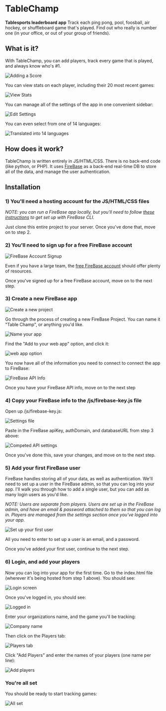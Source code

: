 # TableChamp

**Tablesports leaderboard app**
Track each ping pong, pool, foosball, air hockey, or shuffleboard game that's played. Find out who really is number one (in your office, or out of your group of friends).

## What is it?

With TableChamp, you can add players, track every game that is played, and always know who's #1.

![Adding a Score](https://d2ppvlu71ri8gs.cloudfront.net/items/362g0X1J3h213U3S4146/Screen%20Recording%202017-04-22%20at%2006.14%20AM.gif)

You can view stats on each player, including their 20 most recent games:

![View Stats](https://d2ppvlu71ri8gs.cloudfront.net/items/3k3X3N2v0A250h1a2c2p/Screen%20Recording%202017-04-22%20at%2006.15%20AM.gif)

You can manage all of the settings of the app in one convenient sidebar:

![Edit Settings](https://d2ppvlu71ri8gs.cloudfront.net/items/0e0N2B2y3G0h0G3a2p0Q/Screen%20Recording%202017-04-22%20at%2006.17%20AM.gif)

You can even select from one of 14 languages:

![Translated into 14 languages](https://d2ppvlu71ri8gs.cloudfront.net/items/2X1x3s0g3G1W3S0N1R2d/Screen%20Recording%202017-04-22%20at%2006.18%20AM.gif)

## How does it work?

TableChamp is written entirely in JS/HTML/CSS. There is no back-end code (like python, or PHP). It uses [FireBase](https://firebase.google.com/) as a back-end real-time DB to store all of the data, and manage the user authentication.

## Installation

### 1) You'll need a hosting account for the JS/HTML/CSS files

*NOTE: you can run a FireBase app locally, but you'll need to follow [these instructions](https://firebase.google.com/docs/cli/) to get set up with FireBase CLI.*

Just clone this entire project to your server. Once you've done that, move on to step 2.

### 2) You'll need to sign up for a free FireBase account

![FireBase Account Signup](https://d2ppvlu71ri8gs.cloudfront.net/items/3E3q1u2U3y1r2t0O1C0b/onboarding-step-1.png)

Even if you have a large team, the [free FireBase account](https://firebase.google.com/pricing/) should offer plenty of resources. 

Once you've signed up for a free FireBase account, move on to the next step.

### 3) Create a new FireBase app

![Create a new project](https://d2ppvlu71ri8gs.cloudfront.net/items/0x3k25290G3U23470p43/onboarding-step-2.png)

Go through the process of creating a new FireBase Project. You can name it "Table Champ", or anything you'd like.

![Name your app](https://d2ppvlu71ri8gs.cloudfront.net/items/2j3q0a14293S350s2I3u/onboarding-step-3.png)

Find the "Add to your web app" option, and click it:

![web app option](https://d2ppvlu71ri8gs.cloudfront.net/items/260m162B0i0U1a270s2O/onboarding-step-4.png)

You now have all of the information you need to connect to connect the app to FireBase:

![FireBase API Info](https://d2ppvlu71ri8gs.cloudfront.net/items/460I1t2R283y2Q2M031I/onboarding-step-5.png)

Once you have your FireBase API info, move on to the next step

### 4) Copy your FireBase info to the /js/firebase-key.js file

Open up /js/firebase-key.js:

![Settings file](https://d2ppvlu71ri8gs.cloudfront.net/items/311R201v1V1t3B1s1K3A/Screen%20Shot%202017-04-22%20at%206.49.25%20AM.png)

Paste in the FireBase apiKey, authDomain, and databaseURL from step 3 above:

![Competed API settings](https://d2ppvlu71ri8gs.cloudfront.net/items/191C0s3u1M250h0Y0V3M/Screen%20Shot%202017-04-22%20at%206.52.07%20AM.png)

Once you've done this, save your changes, and move on to the next step.

### 5) Add your first FireBase user

FireBase handles storing all of your data, as well as authentication. We'll need to set up a user in the FireBase admin, so that you can log into your app. I'll walk you through how to add a single user, but you can add as many login users as you'd like.

*NOTE: Users are separate from players. Users are set up in the FireBase admin, and have an email & password attached to them so that you can log in. Players are managed from the settings section once you've logged into your app.*

![Set up your first user](https://d2ppvlu71ri8gs.cloudfront.net/items/3N1s0Z2z0W2c2g2Q2E2u/Screen%20Recording%202017-04-22%20at%2006.58%20AM.gif)

All you need to enter to set up a user is an email, and a password.

Once you've added your first user, continue to the next step.

### 6) Login, and add your players

Now you can log into your app for the first time. Go to the index.html file (wherever it's being hosted from step 1 above). You should see:

![Login screen](https://d2ppvlu71ri8gs.cloudfront.net/items/3G2K2W1P2P2i1b2A0g06/Screen%20Shot%202017-04-22%20at%207.04.33%20AM.png)

Once you've logged in, you should see:

![Logged in](https://d2ppvlu71ri8gs.cloudfront.net/items/192Z2E09012V3z3t0v3b/Screen%20Shot%202017-04-22%20at%207.05.32%20AM.png)

Enter your organizations name, and the game you'll be tracking:

![Company name](https://d2ppvlu71ri8gs.cloudfront.net/items/0Y0u0X0t3m0D1l0N3v2Z/Screen%20Shot%202017-04-22%20at%207.06.45%20AM.png)

Then click on the Players tab:

![Players tab](https://d2ppvlu71ri8gs.cloudfront.net/items/0i1a3U1g1Q3d2N2x3G2w/Screen%20Shot%202017-04-22%20at%207.07.48%20AM.png)

Click "Add Players" and enter the names of your players (one name per line):

![Add players](https://d2ppvlu71ri8gs.cloudfront.net/items/36303h462E0b0v1z2o3e/Screen%20Shot%202017-04-22%20at%207.09.40%20AM.png)

### You're all set

You should be ready to start tracking games:

![All set](https://d2ppvlu71ri8gs.cloudfront.net/items/2P0y0x441n28213x0a10/Screen%20Shot%202017-04-22%20at%207.10.50%20AM.png)